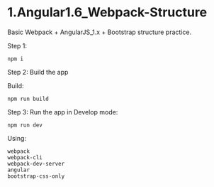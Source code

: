 # 1.Angular1.6_Webpack-Structure
Basic Webpack + AngularJS_1.x + Bootstrap structure practice.

Step 1:

    npm i

Step 2: Build the app
      
  Build:
  
    npm run build
      
Step 3: Run the app in Develop mode:
    
    npm run dev
      
Using:

    webpack
    webpack-cli
    webpack-dev-server
    angular
    bootstrap-css-only

